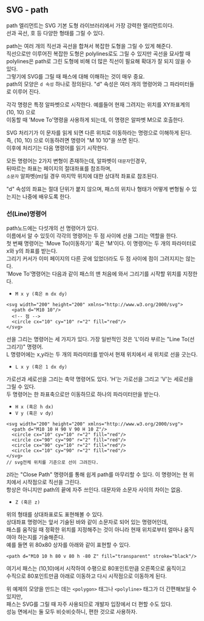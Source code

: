 ## SVG - path

path 엘리먼트는 SVG 기본 도형 라이브러리에서 가장 강력한 엘리먼트이다.   
선과 곡선, 호 등 다양한 형태를 그릴 수 있다.

path는 여러 개의 직선과 곡선을 합쳐서 복잡한 도형을 그릴 수 있게 해준다.  
직선으로만 이루어진 복잡한 도형은 polylines로도 그릴 수 있지만 곡선을 묘사할 때  
polylines은 path로 그린 도형에 비해 더 많은 직선이 필요해 확대가 잘 되지 않을 수 있다.  
그렇기에 SVG를 그릴 때 패스에 대해 이해하는 것이 매우 중요.  
path의 모양은 `d 속성` 하나로 정의된다. "d" 속성은 여러 개의 명령어와 그 파라미터들로 이루어 진다.  

각각 명령은 특정 알파벳으로 시작한다. 예를들어 현재 그려지는 위치를 XY좌표계의 (10, 10) 으로  
이동할 때 'Move To'명령을 사용하게 되는데, 이 명령은 알파벳 M으로 호출한다.  

SVG 처리기가 이 문자를 읽게 되면 다른 위치로 이동하라는 명령으로 이해하게 된다.  
즉, (10, 10) 으로 이동하려면 명령어 "M 10 10"을 쓰면 된다.   
이후에 처리기는 다음 명령어를 읽기 시작한다.  

모든 명령어는 2가지 변형이 존재하는데, 알파벳이 `대문자`인경우,  
뒤따르는 좌표는 페이지의 절대좌표를 참조하며,  
`소문자` 알파벳(m)일 경우 마지막 위치에 대한 상대적 좌표로 참조된다.  

"d" 속성의 좌표는 절대 단위가 붙지 않으며, 패스의 위치나 형태가 어떻게 변형될 수 있는지는 나중에 배우도록 한다.

### 선(Line)명령어
path노드에는 다섯개의 선 명령어가 있다.  
이름에서 알 수 있듯이 각각의 명령어는 두 점 사이에 선을 그리는 역할을 한다.  
첫 번째 명령어는 'Move To(이동하기)' 혹은 'M'이다. 이 명령어는 두 개의 파라미터로 x와 y의 좌표를 받는다.  
그리기 커서가 이미 페이지의 다른 곳에 있었더라도 두 점 사이에 점이 그려지지는 않는다.  
'Move To'명령어는 다음과 같이 패스의 맨 처음에 와서 그리기를 시작할 위치를 지정한다.  
- `M x y (혹은 m dx dy)`  

```
<svg width="200" height="200" xmlns="http://www.w3.org/2000/svg">
  <path d="M10 10"/>
  <!-- 점 -->
  <circle cx="10" cy="10" r="2" fill="red"/>
</svg>
```
선을 그리는 명령어는 세 가지가 있다. 가장 일반적인 것은 'L'이라 부르는 "Line To(선 그리기)" 명령어.  
L 명령어에는 x,y라는 두 개의 파라미터를 받아서 현재 위치에서 새 위치로 선을 긋는다.  

- `L x y (혹은 1 dx dy)`


가로선과 세로선을 그리는 축약 명령어도 있다. 'H'는 가로선을 그리고 'V'는 세로선을 그릴 수 있다.  
두 명령어는 한 좌표축으로만 이동하므로 하나의 파라미터만을 받는다.  

- `H x (혹은 h dx)`
- `V y (혹은 v dy)`
```
<svg width="200" height="200" xmlns="http://www.w3.org/2000/svg">
  <path d="M10 10 H 90 V 90 H 10 Z"/>
  <circle cx="10" cy="10" r="2" fill="red"/>
  <circle cx="90" cy="90" r="2" fill="red"/>
  <circle cx="90" cy="10" r="2" fill="red"/>
  <circle cx="10" cy="90" r="2" fill="red"/>
</svg>
// svg전체 위치를 기준으로 선이 그려진다.
```
`Z`라는 "Close Path" 명령어를 통해 쉽게 path를 마무리할 수 있다. 이 명령어는 현 위치에서 시작점으로 직선을 그린다.  
항상은 아니지만 path의 끝에 자주 쓰인다. 대문자와 소문자 사이의 차이는 없음.
- `Z (혹은 z)`

위의 형태를 상대좌표로도 표현해볼 수 있다.  
상대좌표 명령어는 앞서 기술된 바와 같이 소문자로 되어 있는 명령어인데,   
패스를 움직일 때 정확한 위치를 지정해주는 것이 아니라 현재 위치로부터 얼마나 움직여야 하는지를 기술해준다.  
예를 들면 위 80x80 상자를 아래와 같이 표현할 수 있다.
```
<path d="M10 10 h 80 v 80 h -80 Z" fill="transparent" stroke="black"/>
```
여기서 패스는 (10,10)에서 시작하여 수평으로 80포인트만큼 오른쪽으로 움직이고  
수직으로 80포인트만큼 아래로 이동하고 다시 시작점으로 이동하게 된다.

위 예제의 모양을 만드는 데는 `<polygon>` 태그나 `<polyline>` 태그가 더 간편해보일 수 있지만,  
패스는 SVG를 그릴 때 자주 사용되므로 개발자 입장에서 더 편할 수도 있다.  
성능 면에서는 둘 모두 비슷비슷하니, 편한 것으로 사용하자.